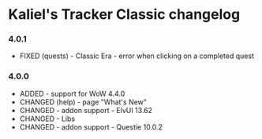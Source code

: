 # Kaliel's Tracker Classic changelog
### 4.0.1
- FIXED (quests) - Classic Era - error when clicking on a completed quest
### 4.0.0
- ADDED - support for WoW 4.4.0
- CHANGED (help) - page &quot;What&#x27;s New&quot;
- CHANGED - addon support - ElvUI 13.62
- CHANGED - Libs
- CHANGED - addon support - Questie 10.0.2
